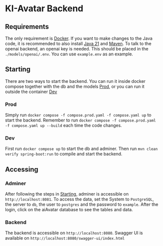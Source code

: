# KI-Avatar Backend

## Requirements
The only requirement is [Docker](https://www.docker.com/). If you want to make changes to the Java code, it is recommended to also install [Java 21](https://adoptium.net/de/temurin/releases/) and [Maven](https://maven.apache.org/download.cgi). To talk to the openai backend, an openai key is needed. This should be placed in the `./models/openai/.env`. You can use `example.env` as an example.

## Starting
There are two ways to start the backend. You can run it inside docker compose together with the db and the models [Prod](#Prod), or you can run it outside the container [Dev](#Dev)

### Prod
Simply run `docker compose -f compose.prod.yaml -f compose.yaml up` to start the backend. Remember to run `docker compose -f compose.prod.yaml -f compose.yaml up --build` each time the code changes.

### Dev
First run `docker compose up` to start the db and adminer. Then run `mvn clean verify spring-boot:run` to compile and start the backend.

## Accessing

### Adminer
After following the steps in [Starting](#Starting), adminer is accessible on `http://localhost:8081`. To access the data, set the System to `PostgreSQL`, the server to `db`, the user to `postgres` and the password to `example`. After the login, click on the aiAvatar database to see the tables and data.

### Backend
The backend is accessible on `http://localhost:8080`. Swagger UI is available on `http://localhost:8080/swagger-ui/index.html`